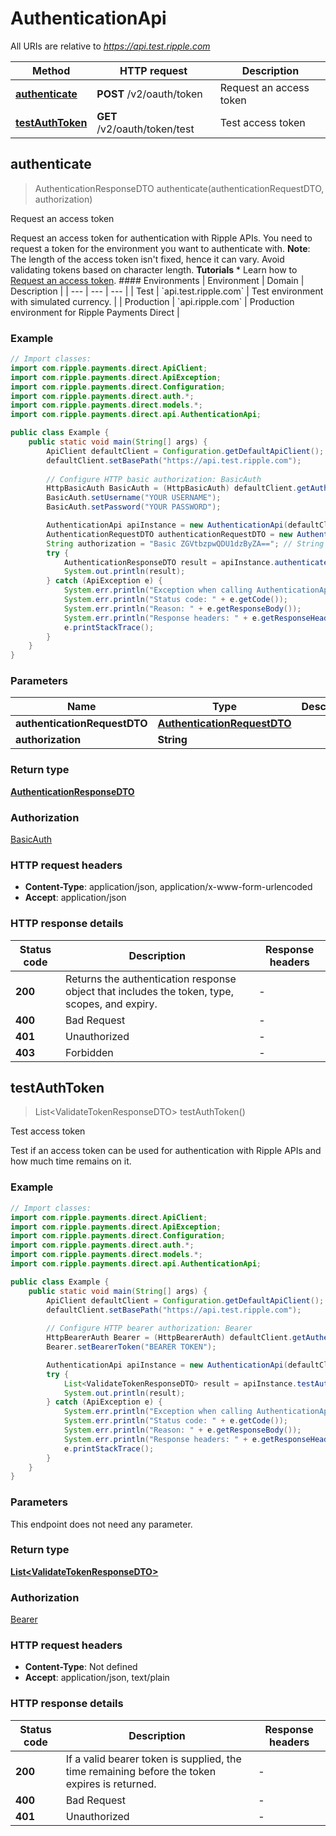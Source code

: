 # AuthenticationApi

All URIs are relative to *https://api.test.ripple.com*

| Method | HTTP request | Description |
|------------- | ------------- | -------------|
| [**authenticate**](AuthenticationApi.md#authenticate) | **POST** /v2/oauth/token | Request an access token |
| [**testAuthToken**](AuthenticationApi.md#testAuthToken) | **GET** /v2/oauth/token/test | Test access token |



## authenticate

> AuthenticationResponseDTO authenticate(authenticationRequestDTO, authorization)

Request an access token

Request an access token for authentication with Ripple APIs.  You need to request a token for the environment you want to authenticate with.  **Note**: The length of the access token isn&#39;t fixed, hence it can vary. Avoid validating tokens based on character length.  **Tutorials**  * Learn how to [Request an access token](../../tutorials/request-an-access-token/).  #### Environments  | Environment | Domain | Description | | --- | --- | --- | | Test | &#x60;api.test.ripple.com&#x60; | Test environment with simulated currency. | | Production | &#x60;api.ripple.com&#x60; | Production environment for Ripple Payments Direct | 

### Example

```java
// Import classes:
import com.ripple.payments.direct.ApiClient;
import com.ripple.payments.direct.ApiException;
import com.ripple.payments.direct.Configuration;
import com.ripple.payments.direct.auth.*;
import com.ripple.payments.direct.models.*;
import com.ripple.payments.direct.api.AuthenticationApi;

public class Example {
    public static void main(String[] args) {
        ApiClient defaultClient = Configuration.getDefaultApiClient();
        defaultClient.setBasePath("https://api.test.ripple.com");
        
        // Configure HTTP basic authorization: BasicAuth
        HttpBasicAuth BasicAuth = (HttpBasicAuth) defaultClient.getAuthentication("BasicAuth");
        BasicAuth.setUsername("YOUR USERNAME");
        BasicAuth.setPassword("YOUR PASSWORD");

        AuthenticationApi apiInstance = new AuthenticationApi(defaultClient);
        AuthenticationRequestDTO authenticationRequestDTO = new AuthenticationRequestDTO(); // AuthenticationRequestDTO | 
        String authorization = "Basic ZGVtbzpwQDU1dzByZA=="; // String | 
        try {
            AuthenticationResponseDTO result = apiInstance.authenticate(authenticationRequestDTO, authorization);
            System.out.println(result);
        } catch (ApiException e) {
            System.err.println("Exception when calling AuthenticationApi#authenticate");
            System.err.println("Status code: " + e.getCode());
            System.err.println("Reason: " + e.getResponseBody());
            System.err.println("Response headers: " + e.getResponseHeaders());
            e.printStackTrace();
        }
    }
}
```

### Parameters


| Name | Type | Description  | Notes |
|------------- | ------------- | ------------- | -------------|
| **authenticationRequestDTO** | [**AuthenticationRequestDTO**](AuthenticationRequestDTO.md)|  | |
| **authorization** | **String**|  | [optional] |

### Return type

[**AuthenticationResponseDTO**](AuthenticationResponseDTO.md)

### Authorization

[BasicAuth](../README.md#BasicAuth)

### HTTP request headers

- **Content-Type**: application/json, application/x-www-form-urlencoded
- **Accept**: application/json


### HTTP response details
| Status code | Description | Response headers |
|-------------|-------------|------------------|
| **200** | Returns the authentication response object that includes the token, type, scopes, and expiry. |  -  |
| **400** | Bad Request |  -  |
| **401** | Unauthorized |  -  |
| **403** | Forbidden |  -  |


## testAuthToken

> List&lt;ValidateTokenResponseDTO&gt; testAuthToken()

Test access token

Test if an access token can be used for authentication with Ripple APIs and how much time remains on it.

### Example

```java
// Import classes:
import com.ripple.payments.direct.ApiClient;
import com.ripple.payments.direct.ApiException;
import com.ripple.payments.direct.Configuration;
import com.ripple.payments.direct.auth.*;
import com.ripple.payments.direct.models.*;
import com.ripple.payments.direct.api.AuthenticationApi;

public class Example {
    public static void main(String[] args) {
        ApiClient defaultClient = Configuration.getDefaultApiClient();
        defaultClient.setBasePath("https://api.test.ripple.com");
        
        // Configure HTTP bearer authorization: Bearer
        HttpBearerAuth Bearer = (HttpBearerAuth) defaultClient.getAuthentication("Bearer");
        Bearer.setBearerToken("BEARER TOKEN");

        AuthenticationApi apiInstance = new AuthenticationApi(defaultClient);
        try {
            List<ValidateTokenResponseDTO> result = apiInstance.testAuthToken();
            System.out.println(result);
        } catch (ApiException e) {
            System.err.println("Exception when calling AuthenticationApi#testAuthToken");
            System.err.println("Status code: " + e.getCode());
            System.err.println("Reason: " + e.getResponseBody());
            System.err.println("Response headers: " + e.getResponseHeaders());
            e.printStackTrace();
        }
    }
}
```

### Parameters

This endpoint does not need any parameter.

### Return type

[**List&lt;ValidateTokenResponseDTO&gt;**](ValidateTokenResponseDTO.md)

### Authorization

[Bearer](../README.md#Bearer)

### HTTP request headers

- **Content-Type**: Not defined
- **Accept**: application/json, text/plain


### HTTP response details
| Status code | Description | Response headers |
|-------------|-------------|------------------|
| **200** | If a valid bearer token is supplied, the time remaining before the token expires is returned. |  -  |
| **400** | Bad Request |  -  |
| **401** | Unauthorized |  -  |

